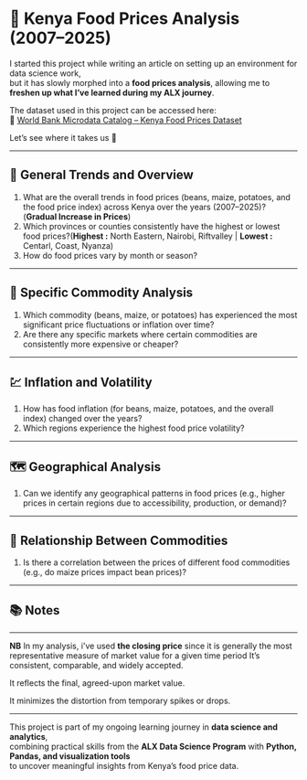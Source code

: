 # 🥦 Kenya Food Prices Analysis (2007–2025)

I started this project while writing an article on setting up an environment for data science work,  
but it has slowly morphed into a **food prices analysis**, allowing me to **freshen up what I’ve learned during my ALX journey**.

The dataset used in this project can be accessed here:  
🔗 [World Bank Microdata Catalog – Kenya Food Prices Dataset](https://microdata.worldbank.org/index.php/catalog/6167)

Let’s see where it takes us 🚀

---

## 🧭 General Trends and Overview

1. What are the overall trends in food prices (beans, maize, potatoes, and the food price index) across Kenya over the years (2007–2025)?(**Gradual Increase in Prices**)
2. Which provinces or counties consistently have the highest or lowest food prices?(**Highest :** North Eastern, Nairobi, Riftvalley | **Lowest :** Centarl, Coast, Nyanza)
3. How do food prices vary by month or season?

---

## 🌾 Specific Commodity Analysis

1. Which commodity (beans, maize, or potatoes) has experienced the most significant price fluctuations or inflation over time?
2. Are there any specific markets where certain commodities are consistently more expensive or cheaper?

---

## 💹 Inflation and Volatility

1. How has food inflation (for beans, maize, potatoes, and the overall index) changed over the years?
2. Which regions experience the highest food price volatility?

---

## 🗺️ Geographical Analysis

1. Can we identify any geographical patterns in food prices (e.g., higher prices in certain regions due to accessibility, production, or demand)?

---

## 🔄 Relationship Between Commodities

1. Is there a correlation between the prices of different food commodities (e.g., do maize prices impact bean prices)?

---

## 📚 Notes
---
**NB**
In my analysis, i've used **the closing price** since it is generally the most representative measure of market value for a given time period
It’s consistent, comparable, and widely accepted.

It reflects the final, agreed-upon market value.

It minimizes the distortion from temporary spikes or drops.

---
This project is part of my ongoing learning journey in **data science and analytics**,  
combining practical skills from the **ALX Data Science Program** with **Python, Pandas, and visualization tools**  
to uncover meaningful insights from Kenya’s food price data.
